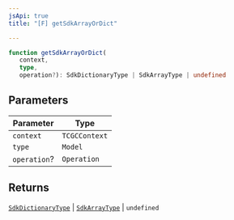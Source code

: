 ```yaml
---
jsApi: true
title: "[F] getSdkArrayOrDict"

---
```

```ts
function getSdkArrayOrDict(
   context, 
   type, 
   operation?): SdkDictionaryType | SdkArrayType | undefined
```

## Parameters

| Parameter | Type |
| ------ | ------ |
| `context` | `TCGCContext` |
| `type` | `Model` |
| `operation`? | `Operation` |

## Returns

[`SdkDictionaryType`](../interfaces/SdkDictionaryType.md) \| [`SdkArrayType`](../interfaces/SdkArrayType.md) \| `undefined`

